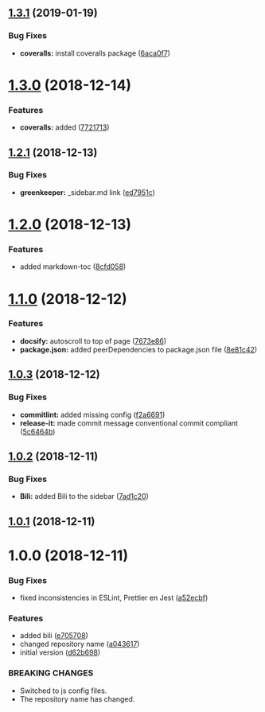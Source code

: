 ## [1.3.1](https://github.com/nidkil/setup-os-repo/compare/v1.3.0...v1.3.1) (2019-01-19)


### Bug Fixes

* **coveralls:** install coveralls package ([6aca0f7](https://github.com/nidkil/setup-os-repo/commit/6aca0f7))



# [1.3.0](https://github.com/nidkil/setup-os-repo/compare/v1.2.1...v1.3.0) (2018-12-14)


### Features

* **coveralls:** added ([7721713](https://github.com/nidkil/setup-os-repo/commit/7721713))



## [1.2.1](https://github.com/nidkil/setup-os-repo/compare/v1.2.0...v1.2.1) (2018-12-13)


### Bug Fixes

* **greenkeeper:** _sidebar.md link ([ed7951c](https://github.com/nidkil/setup-os-repo/commit/ed7951c))



# [1.2.0](https://github.com/nidkil/setup-os-repo/compare/v1.1.0...v1.2.0) (2018-12-13)


### Features

* added markdown-toc ([8cfd058](https://github.com/nidkil/setup-os-repo/commit/8cfd058))



# [1.1.0](https://github.com/nidkil/setup-os-repo/compare/v1.0.3...v1.1.0) (2018-12-12)


### Features

* **docsify:** autoscroll to top of page ([7673e86](https://github.com/nidkil/setup-os-repo/commit/7673e86))
* **package.json:** added peerDependencies to package.json file ([8e81c42](https://github.com/nidkil/setup-os-repo/commit/8e81c42))



## [1.0.3](https://github.com/nidkil/setup-os-repo/compare/v1.0.2...v1.0.3) (2018-12-12)


### Bug Fixes

* **commitlint:** added missing config ([f2a6691](https://github.com/nidkil/setup-os-repo/commit/f2a6691))
* **release-it:** made commit message conventional commit compliant ([5c6464b](https://github.com/nidkil/setup-os-repo/commit/5c6464b))



## [1.0.2](https://github.com/nidkil/setup-os-repo/compare/v1.0.1...v1.0.2) (2018-12-11)


### Bug Fixes

* **Bili:** added Bili to the sidebar ([7ad1c20](https://github.com/nidkil/setup-os-repo/commit/7ad1c20))



## [1.0.1](https://github.com/nidkil/setup-os-repo/compare/v1.0.0...v1.0.1) (2018-12-11)



# 1.0.0 (2018-12-11)


### Bug Fixes

* fixed inconsistencies in ESLint, Prettier en Jest ([a52ecbf](https://github.com/nidkil/setup-os-repo/commit/a52ecbf))


### Features

* added bili ([e705708](https://github.com/nidkil/setup-os-repo/commit/e705708))
* changed repository name ([a043617](https://github.com/nidkil/setup-os-repo/commit/a043617))
* initial version ([d62b698](https://github.com/nidkil/setup-os-repo/commit/d62b698))


### BREAKING CHANGES

* Switched to js config files.
* The repository name has changed.



